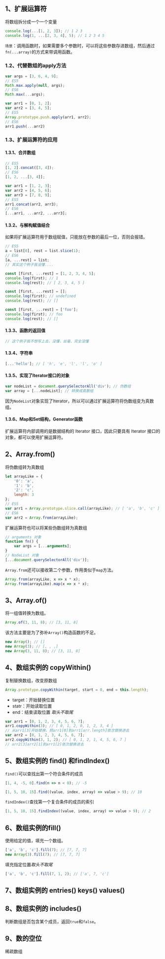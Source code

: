 ## 1、扩展运算符
将数组拆分成一个一个变量
```javascript
console.log(...[1, 2, 3]); // 1 2 3
console.log(1, ...[2, 3, 4], 5); // 1 2 3 4 5
```
`场景`：调用函数时，如果需要多个参数时，可以将这些参数存进数组，然后通过`fn(...array)`的方式来带调用函数。
### 1.2、代替数组的apply方法
```javascript
var args = [3, 6, 4, 9];
// ES5
Math.max.apply(null, args);
// ES6
Math.max(...args);
```
```javascript
var arr1 = [0, 1, 2];
var arr2 = [3, 4, 5];
// ES5
Array.prototype.push.apply(arr1, arr2);
// ES6
arr1.push(...arr2)
```
### 1.3、扩展运算符的应用
#### 1.3.1、合并数组
```javascript
// ES5
[1, 2].concat([3, 4]);
// ES6
[1, 2, ...[3, 4]];
```
```javascript
var arr1 = [1, 2, 3];
var arr2 = [4, 5, 6];
var arr3 = [7, 8, 9];
// ES5
arr1.concat(arr2, arr3);
// ES6
[...arr1, ...arr2, ...arr3];
```
#### 1.3.2、与解构赋值结合
如果将扩展运算符用于数组赋值，只能放在参数的最后一位，否则会报错。
```javascript
// ES5
a = list[0], rest = list.slice(1);
// ES6
[a, ...rest] = list;
// 其实这个例子我没懂....
```
```javascript
const [first, ...rest] = [1, 2, 3, 4, 5];
console.log(first); // 1
console.log(rest); // [ 2, 3, 4, 5 ]

const [first, ...rest] = [];
console.log(first); // undefined
console.log(rest); // []

const [first, ...rest] = ['foo'];
console.log(first); // foo
console.log(rest); // []
```
#### 1.3.3、函数的返回值
```javascript
// 这个例子我不想写上去，没懂，丝毫、完全没懂
```
#### 1.3.4、字符串
```javascript
[...'hello']; // [ 'h', 'e', 'l', 'l', 'o' ]
```
#### 1.3.5、实现了Iterator接口的对象
```javascript
var nodeList = document.querySelectorAll('div'); // 伪数组
var array = [...nodeList]; // 转换成真数组
```
因为`NodeList`对象实现了Iterator，所以可以通过扩展运算符将伪数组变为真数组。
#### 1.3.6、Map和Set结构，Generator函数
扩展运算符内部调用的是数据结构的 Iterator 接口，因此只要具有 Iterator 接口的对象，都可以使用扩展运算符。
## 2、Array.from()
将伪数组转为真数组
```javascript
let arrayLike = {
    '0': 'a',
    '1': 'b',
    '2': 'c',
    length: 3
};
// ES5
var arr1 = Array.prototype.slice.call(arrayLike); // [ 'a', 'b', 'c' ]
// ES6
var arr2 = Array.from(arrayLike);
```
扩展运算符也可以将某些伪数组转为真数组
```javascript
// arguments 对象
function fn() {
    var args = [...arguments];
}
// NodeList 对象
[...document.querySelectorAll('div')];
```
`Array.from`还可以接收第二个参数，作用类似于`map`方法。
```javascript
Array.from(arrayLike, x => x * x);
Array.from(arrayLike).map(x => x * x);
```
## 3、Array.of()
将一组值转换为数组。
```javascript
Array.of(3, 11, 8); // [3, 11, 8]
```
该方法主要是为了弥补`Array()`构造函数的不足。
```javascript
new Array(); // []
new Array(3); // [, , ,]
new Array(3, 11, 8); // [3, 11, 8]
```
## 4、数组实例的 copyWithin()
复制替换数组，改变原数组
```javascript
Array.prototype.copyWithin(target, start = 0, end = this.length);
```
- target：开始替换位置
- statr：开始读取位置
- end：结束读取位置
*取头不取尾*
```javascript
var arr1 = [0, 1, 2, 3, 4, 5, 6, 7];
arr1.copyWithin(3); // [ 0, 1, 2, 0, 1, 2, 3, 4 ]
// 从arr1[3]开始替换，把arr1[0]到arr1[arr.length]依次替换进去
var arr2 = [0, 1, 2, 3, 4, 5, 6, 7];
arr2.copyWithin(3, 1, 2); // [ 0, 1, 2, 1, 4, 5, 6, 7 ]
// arr2[3]arr2[1]到arr1[2]依次替换进去
```
## 5、数组实例的 find() 和findIndex()
`find()`可以查找出第一个符合条件的成员
```javascript
[1, 4, -5, 0].find(n => n < 0); // -5
```
```javascript
[1, 5, 10, 15].find((value, index, array) => value > 9); // 10
```
`findIndex()`查找第一个复合条件的成员的索引
```javascript
[1, 5, 10, 15].findIndex((value, index, array) => value > 9); // 2
```
## 6、数组实例的fill()
使用给定的值，填充一个数组。
```javascript
['a', 'b', 'c'].fill(7); // [7, 7, 7]
new Array(3).fill(7); // [7, 7, 7]
```
填充指定位置*取头不取尾*
```javascript
['a', 'b', 'c'].fill(7, 1, 2); // ['a', 7, 'c']
```
## 7、数组实例的 entries() keys() values()
## 8、数组实例的 includes()
判断数组是否包含某个成员，返回`true`和`false`。
## 9、数的空位
稀疏数组

